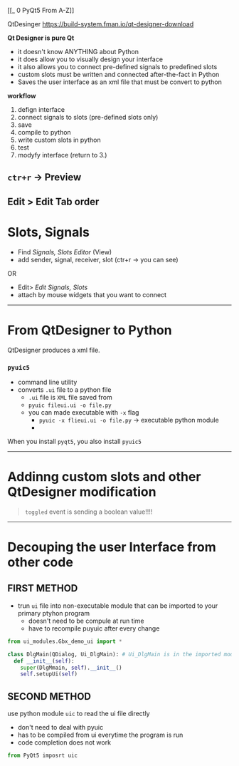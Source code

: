 [[_ 0 PyQt5 From A-Z]]

QtDesinger
https://build-system.fman.io/qt-designer-download

**Qt Designer is pure Qt**
- it doesn't know ANYTHING about Python
- it does allow you to visually design your interface
- it also allows you to connect pre-defined signals to predefined slots
- custom slots must be written and connected after-the-fact in Python
- Saves the user interface as an xml file that must be convert to python

**workflow**
1. defign interface
2. connect signals to slots (pre-defined slots only)
3. save
4. compile to python
5. write custom slots in python 
6. test
7. modyfy interface (return to 3.)

## `ctr+r` -> Preview

## Edit > Edit Tab order


# Slots, Signals
- Find *Signals, Slots Editor* (View)
- add sender, signal, receiver, slot (ctr+r -> you can see)

OR
- Edit> *Edit Signals, Slots*
- attach by mouse widgets that you want to connect




-------
# From QtDesigner to Python
QtDesigner produces a xml file.

### `pyuic5`
- command line utility
- converts `.ui` file to a python file
	- `.ui` file is `XML` file saved from
	- `pyuic fileui.ui -o file.py`
	- you can made executable with `-x` flag
		- `pyuic -x flieui.ui -o file.py` -> executable python module
		- 
When you install `pyqt5`, you also install `pyuic5`

------------
# Addinng custom slots and other QtDesigner modification

> 
> `toggled` event is sending a boolean value!!!!
> 

----
# Decouping the user Interface from other code

## FIRST METHOD
- trun `ui` file into non-executable module that can be imported to your primary ptyhon program
	- doesn't need to be compule at run time
	- have to recompile puyuic after every change
```python
from ui_modules.Gbx_demo_ui import *

class DlgMain(QDialog, Ui_DlgMain): # Ui_DlgMain is in the imported module
  def __init__(self):
    super(DlgMmain, self).__init__()
    self.setupUi(self)


```

## SECOND METHOD
use python module `uic` to read the ui file directly
- don't need to deal with pyuic
- has to be compiled from ui everytime the program is run
- code completion does not work
```python
from PyQt5 imposrt uic

```


